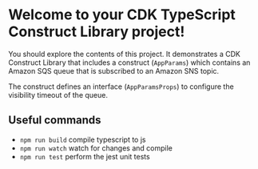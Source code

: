 # Welcome to your CDK TypeScript Construct Library project!

You should explore the contents of this project. It demonstrates a CDK Construct Library that includes a construct (`AppParams`)
which contains an Amazon SQS queue that is subscribed to an Amazon SNS topic.

The construct defines an interface (`AppParamsProps`) to configure the visibility timeout of the queue.

## Useful commands

 * `npm run build`   compile typescript to js
 * `npm run watch`   watch for changes and compile
 * `npm run test`    perform the jest unit tests